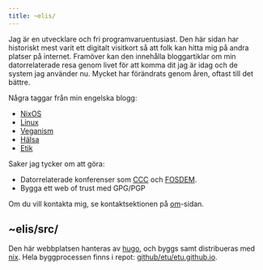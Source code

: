 ```yaml
---
title: ~elis/
---
```


Jag är en utvecklare och fri programvaruentusiast. Den här sidan har historiskt
mest varit ett digitalt visitkort så att folk kan hitta mig på andra platser
på internet. Framöver kan den innehålla bloggartiklar om min datorrelaterade
resa genom livet för att komma dit jag är idag och de system jag använder nu.
Mycket har förändrats genom åren, oftast till det bättre.

Några taggar från min engelska blogg:
- [NixOS](/tags/nixos/)
- [Linux](/tags/linux/)
- [Veganism](/tags/veganism/)
- [Hälsa](/tags/health/)
- [Etik](/tags/ethics/)

Saker jag tycker om att göra:
- Datorrelaterade konferenser som [CCC](https://en.wikipedia.org/wiki/Chaos_Communication_Congress) och [FOSDEM](https://en.wikipedia.org/wiki/FOSDEM).
- Bygga ett web of trust med GPG/PGP

Om du vill kontakta mig, se kontaktsektionen på [om](/sv/about)-sidan.

## ~elis/src/

Den här webbplatsen hanteras av [hugo](https://gohugo.io/), och byggs samt
distribueras med [nix](https://nixos.org/). Hela byggprocessen finns i repot:
[github/etu/etu.github.io](https://github.com/etu/etu.github.io/).
